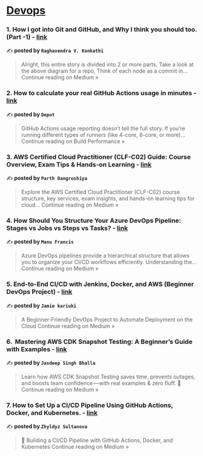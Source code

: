 
<h1><a href=https://medium.com/tag/devops/recommended target="_blank" rel="noopener noreferrer">Devops</a></h1>
<h3>1. How I got into Git and GitHub, and Why I think you should too. (Part -1) - <a href="https://medium.com/@raghavendra.v.konkathi/how-i-got-into-git-and-github-and-why-i-think-you-should-too-part-1-c8ae481b1fa6?source=rss------devops-5" target="_blank" rel="noopener noreferrer">link</a></h3>

✍️ **posted by `Raghavendra V. Konkathi`**

<blockquote>Alright, this entire story is divided into 2 or more parts. Take a look at the above diagram for a repo, Think of each node as a commit in…
Continue reading on Medium »</blockquote>

<h3>2. How to calculate your real GitHub Actions usage in minutes - <a href="https://medium.com/build-performance/how-to-calculate-your-real-github-actions-usage-in-minutes-d6b70937775e?source=rss------devops-5" target="_blank" rel="noopener noreferrer">link</a></h3>

✍️ **posted by `Depot`**

<blockquote>GitHub Actions usage reporting doesn’t tell the full story. If you’re running different types of runners (like 4-core, 8-core, or more)…
Continue reading on Build Performance »</blockquote>

<h3>3. AWS Certified Cloud Practitioner (CLF-C02) Guide: Course Overview, Exam Tips & Hands-on Learning - <a href="https://medium.com/@parthdangroshiya/aws-certified-cloud-practitioner-clf-c02-guide-course-overview-exam-tips-hands-on-learning-7e752a499121?source=rss------devops-5" target="_blank" rel="noopener noreferrer">link</a></h3>

✍️ **posted by `Parth Dangroshiya`**

<blockquote>Explore the AWS Certified Cloud Practitioner (CLF-C02) course structure, key services, exam insights, and hands-on learning tips for cloud…
Continue reading on Medium »</blockquote>

<h3>4. How Should You Structure Your Azure DevOps Pipeline: Stages vs Jobs vs Steps vs Tasks? - <a href="https://medium.com/@manuedavakandam/how-should-you-structure-your-azure-devops-pipeline-stages-vs-jobs-vs-steps-vs-tasks-be318130289b?source=rss------devops-5" target="_blank" rel="noopener noreferrer">link</a></h3>

✍️ **posted by `Manu Francis`**

<blockquote>Azure DevOps pipelines provide a hierarchical structure that allows you to organize your CI/CD workflows efficiently. Understanding the…
Continue reading on Medium »</blockquote>

<h3>5. End-to-End CI/CD with Jenkins, Docker, and AWS (Beginner DevOps Project) - <a href="https://medium.com/@jamiekariuki18/end-to-end-ci-cd-with-jenkins-docker-and-aws-beginner-devops-project-7a50b2721534?source=rss------devops-5" target="_blank" rel="noopener noreferrer">link</a></h3>

✍️ **posted by `Jamie kariuki`**

<blockquote>A Beginner-Friendly DevOps Project to Automate Deployment on the Cloud
Continue reading on Medium »</blockquote>

<h3>6. ️ Mastering AWS CDK Snapshot Testing: A Beginner’s Guide with Examples - <a href="https://medium.com/@jasdeepsinghbhalla/%EF%B8%8F-mastering-aws-cdk-snapshot-testing-a-beginners-guide-with-examples-ccff655aed18?source=rss------devops-5" target="_blank" rel="noopener noreferrer">link</a></h3>

✍️ **posted by `Jasdeep Singh Bhalla`**

<blockquote>Learn how AWS CDK Snapshot Testing saves time, prevents outages, and boosts team confidence — with real examples & zero fluff. 🚀
Continue reading on Medium »</blockquote>

<h3>7. How to Set Up a CI/CD Pipeline Using GitHub Actions, Docker, and Kubernetes. - <a href="https://medium.com/@sultanzhyldyz/how-to-set-up-a-ci-cd-pipeline-using-github-actions-docker-and-kubernetes-da9d67dc1375?source=rss------devops-5" target="_blank" rel="noopener noreferrer">link</a></h3>

✍️ **posted by `Zhyldyz Sultanova`**

<blockquote>🚀 Building a CI/CD Pipeline with GitHub Actions, Docker, and Kubernetes
Continue reading on Medium »</blockquote>

